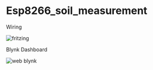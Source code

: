 # Esp8266_soil_measurement

Wiring

![fritzing ](https://github.com/SlashGibsonn/Esp8266_soil_measurement/assets/89620168/e1ba74d1-bfde-4240-98da-fe913861a543)

Blynk Dashboard

![web blynk](https://github.com/SlashGibsonn/Esp8266_soil_measurement/assets/89620168/2ed983ab-8ab2-4b0a-8403-370ac65b65ca)
